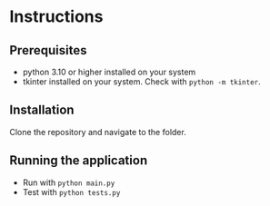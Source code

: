 # Instructions

## Prerequisites 

- python 3.10 or higher installed on your system
- tkinter installed on your system. Check with `python -m tkinter`.

## Installation

Clone the repository and navigate to the folder.

## Running the application

- Run with `python main.py`
- Test with `python tests.py`
